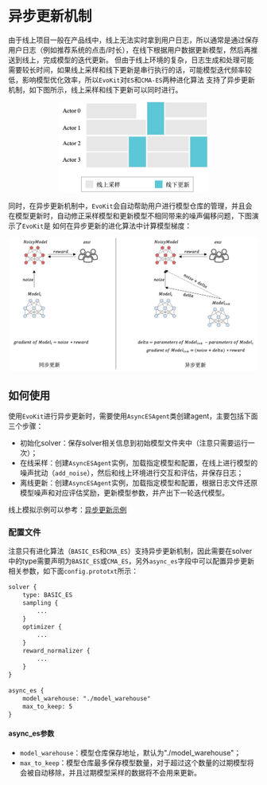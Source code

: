 # 异步更新机制
由于线上项目一般在产品线中，线上无法实时拿到用户日志，所以通常是通过保存用户日志（例如推荐系统的点击/时长），在线下根据用户数据更新模型，然后再推送到线上，完成模型的迭代更新。
但由于线上环境的复杂，日志生成和处理可能需要较长时间，如果线上采样和线下更新是串行执行的话，可能模型迭代频率较低，影响模型优化效率，所以`EvoKit`对`ES`和`CMA-ES`两种进化算法
支持了异步更新机制，如下图所示，线上采样和线下更新可以同时进行。

<p align="center">
<img src=".images/async_update.png" width=300/>
</p>

同时，在异步更新机制中，`EvoKit`会自动帮助用户进行模型仓库的管理，并且会在模型更新时，自动修正采样模型和更新模型不相同带来的噪声偏移问题，下图演示了`EvoKit`是
如何在异步更新的进化算法中计算模型梯度：

<p align="center">
<img src=".images/update_mechanism.png" width=500/>
</p>


## 如何使用
使用`EvoKit`进行异步更新时，需要使用`AsyncESAgent`类创建agent，主要包括下面三个步骤：
- 初始化solver：保存solver相关信息到初始模型文件夹中（注意只需要运行一次）；
- 在线采样：创建`AsyncESAgent`实例，加载指定模型和配置，在线上进行模型的噪声扰动（`add_noise`），然后和线上环境进行交互和评估，并保存日志；
- 离线更新：创建`AsyncESAgent`实例，加载指定模型和配置，根据日志文件还原模型噪声和对应评估奖励，更新模型参数，并产出下一轮迭代模型。


线上模拟示例可以参考：<a href="examples/async_online_example.md">异步更新示例</a>


### 配置文件
注意只有进化算法（`BASIC_ES`和`CMA_ES`）支持异步更新机制，因此需要在solver中的type需要声明为`BASIC_ES`或`CMA_ES`，另外`async_es`字段中可以配置异步更新相关参数，如下面`config.prototxt`所示：
```
solver {
    type: BASIC_ES
    sampling {
        ...
    }
    optimizer {
        ...
    }
    reward_normalizer {
        ...
    }
}

async_es {
    model_warehouse: "./model_warehouse"
    max_to_keep: 5
}
```

#### async_es参数
- `model_warehouse`：模型仓库保存地址，默认为"./model_warehouse"；
- `max_to_keep`：模型仓库最多保存模型数量，对于超过这个数量的过期模型将会被自动移除，并且过期模型采样的数据将不会用来更新。
